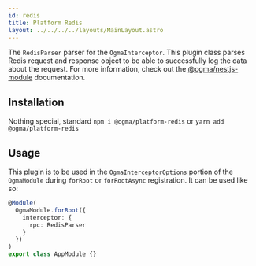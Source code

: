 ```yaml
---
id: redis
title: Platform Redis
layout: ../../../../layouts/MainLayout.astro
---
```


The `RedisParser` parser for the `OgmaInterceptor`. This plugin class parses Redis request and response object to be able to successfully log the data about the request. For more information, check out the [@ogma/nestjs-module](../module) documentation.

## Installation

Nothing special, standard `npm i @ogma/platform-redis` or `yarn add @ogma/platform-redis`

## Usage

This plugin is to be used in the `OgmaInterceptorOptions` portion of the `OgmaModule` during `forRoot` or `forRootAsync` registration. It can be used like so:

```ts
@Module(
  OgmaModule.forRoot({
    interceptor: {
      rpc: RedisParser
    }
  })
)
export class AppModule {}
```
